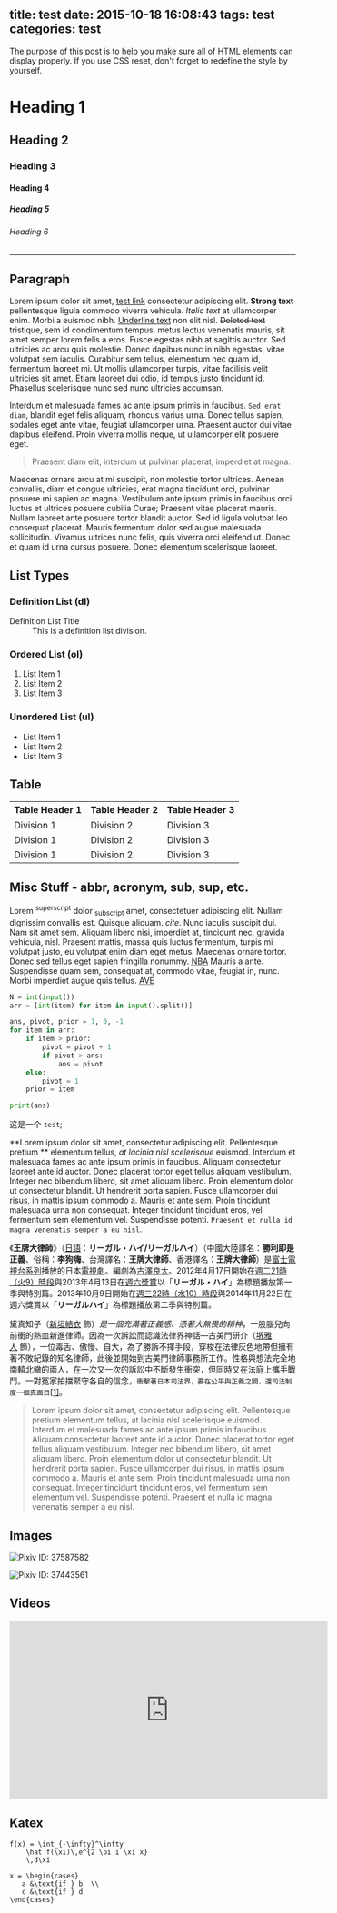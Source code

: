 title: test
date: 2015-10-18 16:08:43
tags: test
categories: test
---

The purpose of this post is to help you make sure all of HTML elements can display properly. If you use CSS reset, don't forget to redefine the style by yourself.

# Heading 1

## Heading 2

### Heading 3

#### Heading 4

##### Heading 5

###### Heading 6

---

## Paragraph

Lorem ipsum dolor sit amet, [test link]() consectetur adipiscing elit. **Strong text** pellentesque ligula commodo viverra vehicula. *Italic text* at ullamcorper enim. Morbi a euismod nibh. <u>Underline text</u> non elit nisl. ~~Deleted text~~ tristique, sem id condimentum tempus, metus lectus venenatis mauris, sit amet semper lorem felis a eros. Fusce egestas nibh at sagittis auctor. Sed ultricies ac arcu quis molestie. Donec dapibus nunc in nibh egestas, vitae volutpat sem iaculis. Curabitur sem tellus, elementum nec quam id, fermentum laoreet mi. Ut mollis ullamcorper turpis, vitae facilisis velit ultricies sit amet. Etiam laoreet dui odio, id tempus justo tincidunt id. Phasellus scelerisque nunc sed nunc ultricies accumsan.

Interdum et malesuada fames ac ante ipsum primis in faucibus. `Sed erat diam`, blandit eget felis aliquam, rhoncus varius urna. Donec tellus sapien, sodales eget ante vitae, feugiat ullamcorper urna. Praesent auctor dui vitae dapibus eleifend. Proin viverra mollis neque, ut ullamcorper elit posuere eget.

> Praesent diam elit, interdum ut pulvinar placerat, imperdiet at magna.

Maecenas ornare arcu at mi suscipit, non molestie tortor ultrices. Aenean convallis, diam et congue ultricies, erat magna tincidunt orci, pulvinar posuere mi sapien ac magna. Vestibulum ante ipsum primis in faucibus orci luctus et ultrices posuere cubilia Curae; Praesent vitae placerat mauris. Nullam laoreet ante posuere tortor blandit auctor. Sed id ligula volutpat leo consequat placerat. Mauris fermentum dolor sed augue malesuada sollicitudin. Vivamus ultrices nunc felis, quis viverra orci eleifend ut. Donec et quam id urna cursus posuere. Donec elementum scelerisque laoreet.

## List Types

### Definition List (dl)

<dl><dt>Definition List Title</dt><dd>This is a definition list division.</dd></dl>

### Ordered List (ol)

1. List Item 1
2. List Item 2
3. List Item 3

### Unordered List (ul)

- List Item 1
- List Item 2
- List Item 3

## Table

| Table Header 1 | Table Header 2 | Table Header 3 |
| -------------- | -------------- | -------------- |
| Division 1     | Division 2     | Division 3     |
| Division 1     | Division 2     | Division 3     |
| Division 1     | Division 2     | Division 3     |

## Misc Stuff - abbr, acronym, sub, sup, etc.

Lorem <sup>superscript</sup> dolor <sub>subscript</sub> amet, consectetuer adipiscing elit. Nullam dignissim convallis est. Quisque aliquam. <cite>cite</cite>. Nunc iaculis suscipit dui. Nam sit amet sem. Aliquam libero nisi, imperdiet at, tincidunt nec, gravida vehicula, nisl. Praesent mattis, massa quis luctus fermentum, turpis mi volutpat justo, eu volutpat enim diam eget metus. Maecenas ornare tortor. Donec sed tellus eget sapien fringilla nonummy. <acronym title="National Basketball Association">NBA</acronym> Mauris a ante. Suspendisse quam sem, consequat at, commodo vitae, feugiat in, nunc. Morbi imperdiet augue quis tellus.  <abbr title="Avenue">AVE</abbr>


```python
N = int(input())
arr = [int(item) for item in input().split()]

ans, pivot, prior = 1, 0, -1
for item in arr:
    if item > prior:
        pivot = pivot + 1
        if pivot > ans:
            ans = pivot
    else:
        pivot = 1
    prior = item

print(ans)
```



这是一个 `test`;



**Lorem ipsum dolor sit amet, consectetur adipiscing elit. Pellentesque pretium ** elementum tellus, *at lacinia nisl scelerisque* euismod. Interdum et malesuada fames ac ante ipsum primis in faucibus. Aliquam consectetur laoreet ante id auctor. Donec placerat tortor eget tellus aliquam vestibulum. Integer nec bibendum libero, sit amet aliquam libero. Proin elementum dolor ut consectetur blandit. Ut hendrerit porta sapien. Fusce ullamcorper dui risus, in mattis ipsum commodo a. Mauris et ante sem. Proin tincidunt malesuada urna non consequat. Integer tincidunt tincidunt eros, vel fermentum sem elementum vel. Suspendisse potenti. `Praesent et nulla id magna venenatis semper a eu nisl`.



《**王牌大律師**》（[日語](https://zh.wikipedia.org/wiki/%E6%97%A5%E8%AF%AD)：**リーガル・ハイ/リーガルハイ**）（中國大陸譯名：**勝利即是正義**、俗稱：**李狗嗨**、台灣譯名：**王牌大律師**、香港譯名：**王牌大律師**）是[富士電視台](https://zh.wikipedia.org/wiki/%E5%AF%8C%E5%A3%AB%E9%9B%BB%E8%A6%96%E5%8F%B0)[系列](https://zh.wikipedia.org/wiki/%E5%AF%8C%E5%A3%AB%E9%9B%BB%E8%A6%96%E7%B6%B2)播放的日本[電視劇](https://zh.wikipedia.org/wiki/%E9%9B%BB%E8%A6%96%E5%8A%87)。編劇為[古澤良太](https://zh.wikipedia.org/wiki/%E5%8F%A4%E6%BE%A4%E8%89%AF%E5%A4%AA)。2012年4月17日開始在[週二21時（火9）時段](https://zh.wikipedia.org/wiki/%E5%AF%8C%E5%A3%AB%E9%9B%BB%E8%A6%96%E5%8F%B0%E9%80%B1%E4%BA%8C%E6%99%9A%E9%96%93%E4%B9%9D%E9%BB%9E%E9%80%A3%E7%BA%8C%E5%8A%87)與2013年4月13日在[週六獎賞](https://zh.wikipedia.org/w/index.php?title=%E9%80%B1%E5%85%AD%E7%8D%8E%E8%B3%9E&action=edit&redlink=1)以「**リーガル・ハイ**」為標題播放第一季與特別篇。2013年10月9日開始在[週三22時（水10）時段](https://zh.wikipedia.org/wiki/%E5%AF%8C%E5%A3%AB%E9%9B%BB%E8%A6%96%E5%8F%B0%E9%80%B1%E4%B8%89%E6%99%9A%E9%96%93%E5%8D%81%E9%BB%9E%E9%80%A3%E7%BA%8C%E5%8A%87)與2014年11月22日在週六獎賞以「**リーガルハイ**」為標題播放第二季與特別篇。

黛真知子（[新垣結衣](https://zh.wikipedia.org/wiki/%E6%96%B0%E5%9E%A3%E7%B5%90%E8%A1%A3) 飾）*是一個充滿著正義感、憑著大無畏的精神*，一股腦兒向前衝的熱血新進律師。因為一次訴訟而認識法律界神話—古美門研介（[堺雅人](https://zh.wikipedia.org/wiki/%E5%A0%BA%E9%9B%85%E4%BA%BA) 飾），一位毒舌、傲慢、自大，為了勝訴不擇手段，穿梭在法律灰色地帶但擁有著不敗紀錄的知名律師，此後並開始到古美門律師事務所工作。性格與想法完全地南轅北轍的兩人，在一次又一次的訴訟中不斷發生衝突，但同時又在法庭上攜手戰鬥。一對冤家拍擋緊守各自的信念，`衝擊著日本司法界，要在公平與正義之間，還司法制度一個真面目`[[1\]](https://zh.wikipedia.org/wiki/Legal_high#cite_note-1)。



> Lorem ipsum dolor sit amet, consectetur adipiscing elit. Pellentesque pretium elementum tellus, at lacinia nisl scelerisque euismod. Interdum et malesuada fames ac ante ipsum primis in faucibus. Aliquam consectetur laoreet ante id auctor. Donec placerat tortor eget tellus aliquam vestibulum. Integer nec bibendum libero, sit amet aliquam libero. Proin elementum dolor ut consectetur blandit. Ut hendrerit porta sapien. Fusce ullamcorper dui risus, in mattis ipsum commodo a. Mauris et ante sem. Proin tincidunt malesuada urna non consequat. Integer tincidunt tincidunt eros, vel fermentum sem elementum vel. Suspendisse potenti. Praesent et nulla id magna venenatis semper a eu nisl.

## Images

![Pixiv ID: 37587582](https://s13.postimg.org/og2jkqe3b/37587582_p0.png)

![Pixiv ID: 37443561](https://s13.postimg.org/55ezgwkkn/37443561_p0.jpg)

## Videos

<iframe width="560" height="315" src="https://www.youtube.com/embed/idZj_G4yER8" frameborder="0" allowfullscreen></iframe>

## Katex

```katex
f(x) = \int_{-\infty}^\infty
    \hat f(\xi)\,e^{2 \pi i \xi x}
    \,d\xi
```

```katex
x = \begin{cases}
   a &\text{if } b  \\
   c &\text{if } d
\end{cases}
```

